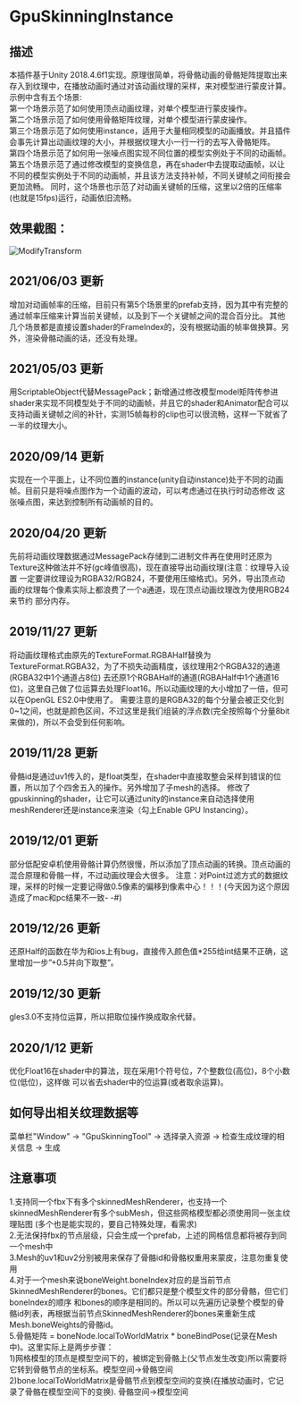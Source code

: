 # GpuSkinningInstance

## 描述 <br>
本插件基于Unity 2018.4.6f1实现。原理很简单，将骨骼动画的骨骼矩阵提取出来存入到纹理中，在播放动画时通过对该动画纹理的采样，来对模型进行蒙皮计算。
示例中含有五个场景:	<br>
第一个场景示范了如何使用顶点动画纹理，对单个模型进行蒙皮操作。<br>
第二个场景示范了如何使用骨骼矩阵纹理，对单个模型进行蒙皮操作。<br>
第三个场景示范了如何使用instance，适用于大量相同模型的动画播放。并且插件会事先计算出动画纹理的大小，并根据纹理大小一行一行的去写入骨骼矩阵。<br>
第四个场景示范了如何用一张噪点图实现不同位置的模型实例处于不同的动画帧。<br>
第五个场景示范了通过修改模型的变换信息，再在shader中去提取动画帧，以让不同的模型实例处于不同的动画帧，并且该方法支持补帧，不同关键帧之间衔接会更加流畅。
同时，这个场景也示范了对动画关键帧的压缩，这里以2倍的压缩率(也就是15fps)运行，动画依旧流畅。<br>

## 效果截图：
![ModifyTransform](https://https://github.com/ForeverZack/Unity-Gpu-Skinning-Tool/master/manual/pic/modifyTransform.gif)

## 2021/06/03 更新
增加对动画帧率的压缩，目前只有第5个场景里的prefab支持，因为其中有完整的通过帧率压缩来计算当前关键帧，以及到下一个关键帧之间的混合百分比。
其他几个场景都是直接设置shader的FrameIndex的，没有根据动画的帧率做换算。另外，渲染骨骼动画的话，还没有处理。 <br>

## 2021/05/03 更新
用ScriptableObject代替MessagePack；新增通过修改模型model矩阵传参进shader来实现不同模型处于不同的动画帧，并且它的shader和Animator配合可以
支持动画关键帧之间的补针，实测15帧每秒的clip也可以很流畅，这样一下就省了一半的纹理大小。 <br>

## 2020/09/14 更新
实现在一个平面上，让不同位置的instance(unity自动instance)处于不同的动画帧。目前只是将噪点图作为一个动画的波动，可以考虑通过在执行时动态修改
这张噪点图，来达到控制所有动画帧的目的。 <br>

## 2020/04/20 更新
先前将动画纹理数据通过MessagePack存储到二进制文件再在使用时还原为Texture这种做法并不好(gc峰值很高)，现在直接导出动画纹理(注意：纹理导入设置
一定要讲纹理设为RGBA32/RGB24，不要使用压缩格式)。另外，导出顶点动画的纹理每个像素实际上都浪费了一个a通道，现在顶点动画纹理改为使用RGB24来节约
部分内存。<br>

## 2019/11/27 更新
将动画纹理格式由原先的TextureFormat.RGBAHalf替换为TextureFormat.RGBA32，为了不损失动画精度，该纹理用2个RGBA32的通道(RGBA32中1个通道占8位)
去还原1个RGBAHalf的通道(RGBAHalf中1个通道16位)，这里自己做了位运算去处理Float16。所以动画纹理的大小增加了一倍，但可以在OpenGL ES2.0中使用了。
需要注意的是RGBA32的每个分量会被正交化到0~1之间，也就是颜色区间，不过这里是我们组装的浮点数(完全按照每个分量8bit来做的)，所以不会受到任何影响。<br>

## 2019/11/28 更新
骨骼id是通过uv1传入的，是float类型，在shader中直接取整会采样到错误的位置，所以加了个四舍五入的操作。另外增加了子mesh的选择。
修改了gpuskinning的shader，让它可以通过unity的instance来自动选择使用meshRenderer还是instance来渲染（勾上Enable GPU Instancing）。<br>

## 2019/12/01 更新
部分低配安卓机使用骨骼计算仍然很慢，所以添加了顶点动画的转换。顶点动画的混合原理和骨骼一样，不过动画纹理会大很多。
注意：对Point过滤方式的数据纹理，采样的时候一定要记得做0.5像素的偏移到像素中心！！！(今天因为这个原因造成了mac和pc结果不一致- -#) <br>

## 2019/12/26 更新
还原Half的函数在华为和ios上有bug，直接传入颜色值*255给int结果不正确，这里增加一步”+0.5并向下取整“。	<br>

## 2019/12/30 更新
gles3.0不支持位运算，所以把取位操作换成取余代替。<br>

## 2020/1/12 更新
优化Float16在shader中的算法，现在采用1个符号位，7个整数位(高位)，8个小数位(低位)，这样做
可以省去shader中的位运算(或者取余运算)。 <br>

## 如何导出相关纹理数据等 <br>
菜单栏"Window" -> "GpuSkinningTool" -> 选择录入资源 -> 检查生成纹理的相关信息 -> 生成	<br>

## 注意事项 <br>
1.支持同一个fbx下有多个skinnedMeshRenderer，也支持一个skinnedMeshRenderer有多个subMesh，但这些网格模型都必须使用同一张主纹理贴图
(多个也是能实现的，要自己特殊处理，看需求)	<br>
2.无法保持fbx的节点层级，只会生成一个prefab，上述的网格信息都将被存到同一个mesh中	<br>
3.Mesh的uv1和uv2分别被用来保存了骨骼id和骨骼权重用来蒙皮，注意勿重复使用 <br>
4.对于一个mesh来说boneWeight.boneIndex对应的是当前节点SkinnedMeshRenderer的bones。它们都只是整个模型文件的部分骨骼，但它们boneIndex的顺序
和bones的顺序是相同的。所以可以先遍历记录整个模型的骨骼id列表，再根据当前节点SkinnedMeshRenderer的bones来重新生成Mesh.boneWeights的骨骼id。 <br>
5.骨骼矩阵 = boneNode.localToWorldMatrix * boneBindPose(记录在Mesh中)。这里实际上是两步步骤：<br>
	1)网格模型的顶点是模型空间下的，被绑定到骨骼上(父节点发生改变)所以需要将它转到骨骼节点的坐标系。模型空间->骨骼空间	<br>
	2)bone.localToWorldMatrix是骨骼节点到模型空间的变换(在播放动画时，它记录了骨骼在模型空间下的变换).	骨骼空间->模型空间 <br>
